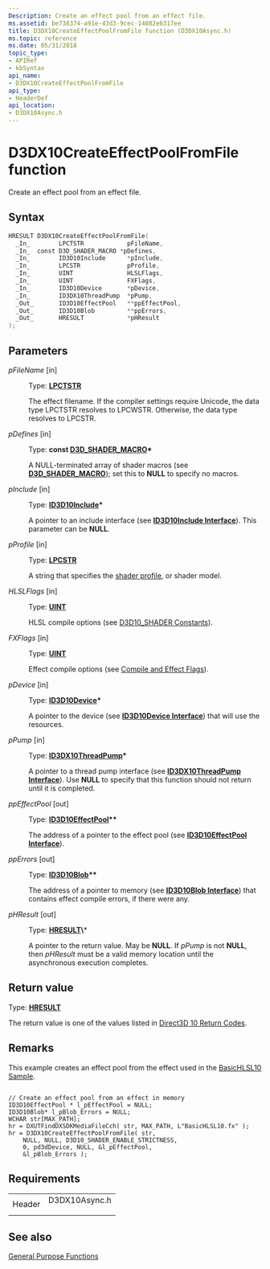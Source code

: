 ```yaml
---
Description: Create an effect pool from an effect file.
ms.assetid: be738374-a91e-43d3-9cec-14882e6317ee
title: D3DX10CreateEffectPoolFromFile function (D3DX10Async.h)
ms.topic: reference
ms.date: 05/31/2018
topic_type: 
- APIRef
- kbSyntax
api_name: 
- D3DX10CreateEffectPoolFromFile
api_type: 
- HeaderDef
api_location: 
- D3DX10Async.h
---
```


# D3DX10CreateEffectPoolFromFile function

Create an effect pool from an effect file.

## Syntax


```C++
HRESULT D3DX10CreateEffectPoolFromFile(
  _In_        LPCTSTR            pFileName,
  _In_  const D3D_SHADER_MACRO *pDefines,
  _In_        ID3D10Include      *pInclude,
  _In_        LPCSTR             pProfile,
  _In_        UINT               HLSLFlags,
  _In_        UINT               FXFlags,
  _In_        ID3D10Device       *pDevice,
  _In_        ID3DX10ThreadPump  *pPump,
  _Out_       ID3D10EffectPool   **ppEffectPool,
  _Out_       ID3D10Blob         **ppErrors,
  _Out_       HRESULT            *pHResult
);
```



## Parameters

<dl> <dt>

*pFileName* \[in\]
</dt> <dd>

Type: **[**LPCTSTR**](../winprog/windows-data-types.md)**

The effect filename. If the compiler settings require Unicode, the data type LPCTSTR resolves to LPCWSTR. Otherwise, the data type resolves to LPCSTR.

</dd> <dt>

*pDefines* \[in\]
</dt> <dd>

Type: **const [**D3D\_SHADER\_MACRO**](/windows/win32/api/d3dcommon/ns-d3dcommon-d3d_shader_macro)\***

A NULL-terminated array of shader macros (see [**D3D\_SHADER\_MACRO**](/windows/win32/api/d3dcommon/ns-d3dcommon-d3d_shader_macro)); set this to **NULL** to specify no macros.

</dd> <dt>

*pInclude* \[in\]
</dt> <dd>

Type: **[**ID3D10Include**](/previous-versions/windows/desktop/legacy/bb173775(v=vs.85))\***

A pointer to an include interface (see [**ID3D10Include Interface**](/previous-versions/windows/desktop/legacy/bb173775(v=vs.85))). This parameter can be **NULL**.

</dd> <dt>

*pProfile* \[in\]
</dt> <dd>

Type: **[**LPCSTR**](../winprog/windows-data-types.md)**

A string that specifies the [shader profile](../direct3dhlsl/dx-graphics-hlsl-models.md), or shader model.

</dd> <dt>

*HLSLFlags* \[in\]
</dt> <dd>

Type: **[**UINT**](../winprog/windows-data-types.md)**

HLSL compile options (see [D3D10\_SHADER Constants](d3d10-shader.md)).

</dd> <dt>

*FXFlags* \[in\]
</dt> <dd>

Type: **[**UINT**](../winprog/windows-data-types.md)**

Effect compile options (see [Compile and Effect Flags](d3d10-graphics-reference-effect-constants.md)).

</dd> <dt>

*pDevice* \[in\]
</dt> <dd>

Type: **[**ID3D10Device**](/windows/win32/api/D3D10/nn-d3d10-id3d10device)\***

A pointer to the device (see [**ID3D10Device Interface**](/windows/win32/api/D3D10/nn-d3d10-id3d10device)) that will use the resources.

</dd> <dt>

*pPump* \[in\]
</dt> <dd>

Type: **[**ID3DX10ThreadPump**](id3dx10threadpump.md)\***

A pointer to a thread pump interface (see [**ID3DX10ThreadPump Interface**](id3dx10threadpump.md)). Use **NULL** to specify that this function should not return until it is completed.

</dd> <dt>

*ppEffectPool* \[out\]
</dt> <dd>

Type: **[**ID3D10EffectPool**](/windows/win32/api/D3D10Effect/nn-d3d10effect-id3d10effectpool)\*\***

The address of a pointer to the effect pool (see [**ID3D10EffectPool Interface**](/windows/win32/api/D3D10Effect/nn-d3d10effect-id3d10effectpool)).

</dd> <dt>

*ppErrors* \[out\]
</dt> <dd>

Type: **[**ID3D10Blob**](/windows/win32/api/D3DCommon/nn-d3dcommon-id3d10blob)\*\***

The address of a pointer to memory (see [**ID3D10Blob Interface**](/windows/win32/api/D3DCommon/nn-d3dcommon-id3d10blob)) that contains effect compile errors, if there were any.

</dd> <dt>

*pHResult* \[out\]
</dt> <dd>

Type: **[**HRESULT**](https://msdn.microsoft.com/library/Bb401631(v=MSDN.10).aspx)\***

A pointer to the return value. May be **NULL**. If *pPump* is not **NULL**, then *pHResult* must be a valid memory location until the asynchronous execution completes.

</dd> </dl>

## Return value

Type: **[**HRESULT**](https://msdn.microsoft.com/library/Bb401631(v=MSDN.10).aspx)**

The return value is one of the values listed in [Direct3D 10 Return Codes](d3d10-graphics-reference-returnvalues.md).

## Remarks

This example creates an effect pool from the effect used in the [BasicHLSL10 Sample](https://msdn.microsoft.com/library/Ee416395(v=VS.85).aspx).


```
   
// Create an effect pool from an effect in memory
ID3D10EffectPool * l_pEffectPool = NULL;
ID3D10Blob* l_pBlob_Errors = NULL;
WCHAR str[MAX_PATH];
hr = DXUTFindDXSDKMediaFileCch( str, MAX_PATH, L"BasicHLSL10.fx" );
hr = D3DX10CreateEffectPoolFromFile( str, 
    NULL, NULL, D3D10_SHADER_ENABLE_STRICTNESS, 
    0, pd3dDevice, NULL, &l_pEffectPool,
    &l_pBlob_Errors );
```



## Requirements



|                   |                                                                                          |
|-------------------|------------------------------------------------------------------------------------------|
| Header<br/> | <dl> <dt>D3DX10Async.h</dt> </dl> |



## See also

<dl> <dt>

[General Purpose Functions](d3d10-graphics-reference-d3dx10-functions-general-purpose.md)
</dt> </dl>

 

 